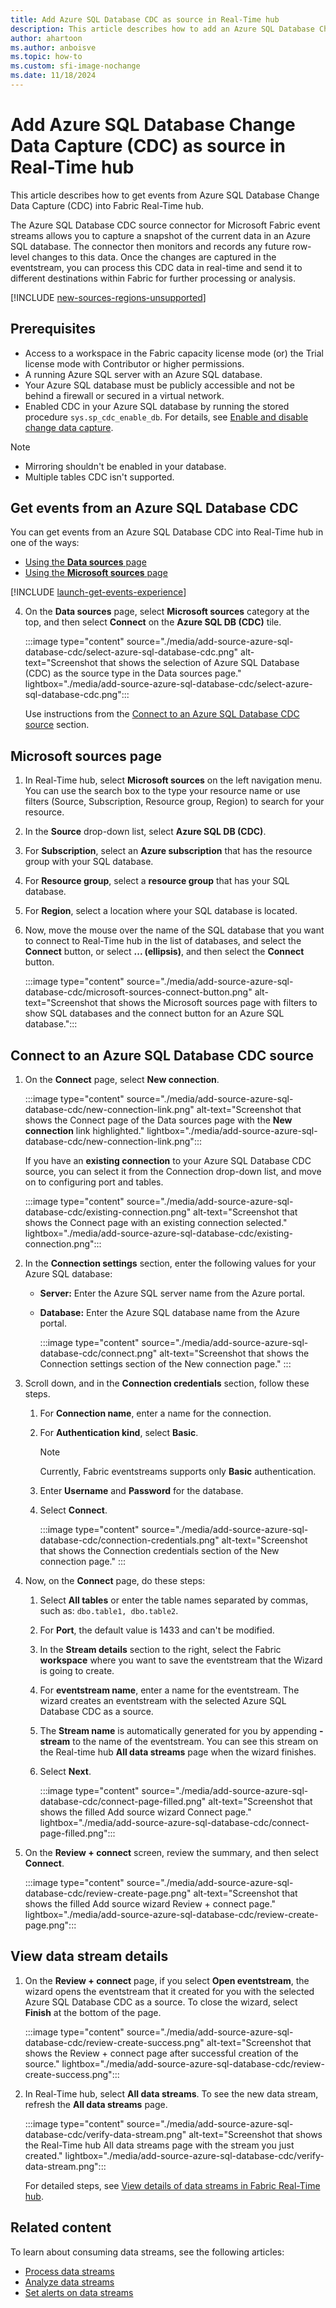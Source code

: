 ```yaml
---
title: Add Azure SQL Database CDC as source in Real-Time hub
description: This article describes how to add an Azure SQL Database Change Data Capture (CDC) as an event source in Fabric Real-Time hub.
author: ahartoon
ms.author: anboisve
ms.topic: how-to
ms.custom: sfi-image-nochange
ms.date: 11/18/2024
---
```


# Add Azure SQL Database Change Data Capture (CDC) as source in Real-Time hub

This article describes how to get events from Azure SQL Database Change Data Capture (CDC) into Fabric Real-Time hub. 

The Azure SQL Database CDC source connector for Microsoft Fabric event streams allows you to capture a snapshot of the current data in an Azure SQL database. The connector then monitors and records any future row-level changes to this data. Once the changes are captured in the eventstream, you can process this CDC data in real-time and send it to different destinations within Fabric for further processing or analysis.

[!INCLUDE [new-sources-regions-unsupported](../real-time-intelligence/event-streams/includes/new-sources-regions-unsupported.md)]

## Prerequisites

- Access to a workspace in the Fabric capacity license mode (or) the Trial license mode with Contributor or higher permissions. 
- A running Azure SQL server with an Azure SQL database.
- Your Azure SQL database must be publicly accessible and not be behind a firewall or secured in a virtual network.
- Enabled CDC in your Azure SQL database by running the stored procedure `sys.sp_cdc_enable_db`. For details, see [Enable and disable change data capture](/sql/relational-databases/track-changes/enable-and-disable-change-data-capture-sql-server).

>[!NOTE]
>- Mirroring shouldn't be enabled in your database.
>- Multiple tables CDC isn't supported.

## Get events from an Azure SQL Database CDC

You can get events from an Azure SQL Database CDC into Real-Time hub in one of the ways:

- [Using the **Data sources** page](#data-sources-page)
- [Using the **Microsoft sources** page](#microsoft-sources-page)

[!INCLUDE [launch-get-events-experience](./includes/launch-get-events-experience.md)]

4. On the **Data sources** page, select **Microsoft sources** category at the top, and then select **Connect** on the **Azure SQL DB (CDC)** tile. 

    :::image type="content" source="./media/add-source-azure-sql-database-cdc/select-azure-sql-database-cdc.png" alt-text="Screenshot that shows the selection of Azure SQL Database (CDC) as the source type in the Data sources page." lightbox="./media/add-source-azure-sql-database-cdc/select-azure-sql-database-cdc.png":::
    
    Use instructions from the [Connect to an Azure SQL Database CDC source](#connect-to-an-azure-sql-database-cdc-source) section.

## Microsoft sources page

1. In Real-Time hub, select **Microsoft sources** on the left navigation menu.  You can use the search box to the type your resource name or use filters (Source, Subscription, Resource group, Region) to search for your resource. 
1. In the **Source** drop-down list, select **Azure SQL DB (CDC)**.
1. For **Subscription**, select an **Azure subscription** that has the resource group with your SQL database.
1. For **Resource group**, select a **resource group** that has your SQL database.
1. For **Region**, select a location where your SQL database is located.
1. Now, move the mouse over the name of the SQL database that you want to connect to Real-Time hub in the list of databases, and select the **Connect** button, or select **... (ellipsis)**, and then select the **Connect** button.

    :::image type="content" source="./media/add-source-azure-sql-database-cdc/microsoft-sources-connect-button.png" alt-text="Screenshot that shows the Microsoft sources page with filters to show SQL databases and the connect button for an Azure SQL database.":::


## Connect to an Azure SQL Database CDC source

1. On the **Connect** page, select **New connection**.

    :::image type="content" source="./media/add-source-azure-sql-database-cdc/new-connection-link.png" alt-text="Screenshot that shows the Connect page of the Data sources page with the **New connection** link highlighted." lightbox="./media/add-source-azure-sql-database-cdc/new-connection-link.png":::

    If you have an **existing connection** to your Azure SQL Database CDC source, you can select it from the Connection drop-down list, and move on to configuring port and tables. 

    :::image type="content" source="./media/add-source-azure-sql-database-cdc/existing-connection.png" alt-text="Screenshot that shows the Connect page with an existing connection selected." lightbox="./media/add-source-azure-sql-database-cdc/existing-connection.png":::
1. In the **Connection settings** section, enter the following values for your Azure SQL database:

   - **Server:** Enter the Azure SQL server name from the Azure portal.
   - **Database:** Enter the Azure SQL database name from the Azure portal.

        :::image type="content" source="./media/add-source-azure-sql-database-cdc/connect.png" alt-text="Screenshot that shows the Connection settings section of the New connection page." :::
1. Scroll down, and in the **Connection credentials** section, follow these steps.
    1. For **Connection name**, enter a name for the connection.
    1. For **Authentication kind**, select **Basic**.
    
        > [!NOTE]
        > Currently, Fabric eventstreams supports only **Basic** authentication.
    1. Enter **Username** and **Password** for the database.
    1. Select **Connect**.

        :::image type="content" source="./media/add-source-azure-sql-database-cdc/connection-credentials.png" alt-text="Screenshot that shows the Connection credentials section of the New connection page." :::
1. Now, on the **Connect** page, do these steps:
    1. Select **All tables** or enter the table names separated by commas, such as: `dbo.table1, dbo.table2`.
    1. For **Port**, the default value is 1433 and can't be modified.
    1. In the **Stream details** section to the right, select the Fabric **workspace** where you want to save the eventstream that the Wizard is going to create.
    1. For **eventstream name**, enter a name for the eventstream. The wizard creates an eventstream with the selected Azure SQL Database CDC as a source.
    1. The **Stream name** is automatically generated for you by appending **-stream** to the name of the eventstream. You can see this stream on the Real-time hub **All data streams** page when the wizard finishes.
    1. Select **Next**.

        :::image type="content" source="./media/add-source-azure-sql-database-cdc/connect-page-filled.png" alt-text="Screenshot that shows the filled Add source wizard Connect page." lightbox="./media/add-source-azure-sql-database-cdc/connect-page-filled.png":::         
1. On the **Review + connect** screen, review the summary, and then select **Connect**.

      :::image type="content" source="./media/add-source-azure-sql-database-cdc/review-create-page.png" alt-text="Screenshot that shows the filled Add source wizard Review + connect page." lightbox="./media/add-source-azure-sql-database-cdc/review-create-page.png":::         

## View data stream details

1. On the **Review + connect** page, if you select **Open eventstream**, the wizard opens the eventstream that it created for you with the selected Azure SQL Database CDC as a source. To close the wizard, select **Finish** at the bottom of the page.

    :::image type="content" source="./media/add-source-azure-sql-database-cdc/review-create-success.png" alt-text="Screenshot that shows the Review + connect page after successful creation of the source." lightbox="./media/add-source-azure-sql-database-cdc/review-create-success.png":::
1. In Real-Time hub, select **All data streams**. To see the new data stream, refresh the **All data streams** page.  

    :::image type="content" source="./media/add-source-azure-sql-database-cdc/verify-data-stream.png" alt-text="Screenshot that shows the Real-Time hub All data streams page with the stream you just created." lightbox="./media/add-source-azure-sql-database-cdc/verify-data-stream.png":::

    For detailed steps, see [View details of data streams in Fabric Real-Time hub](view-data-stream-details.md).

## Related content

To learn about consuming data streams, see the following articles:

- [Process data streams](process-data-streams-using-transformations.md)
- [Analyze data streams](analyze-data-streams-using-kql-table-queries.md)
- [Set alerts on data streams](set-alerts-data-streams.md)
